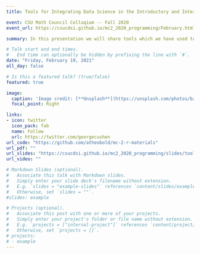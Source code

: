 ```yaml
---
title: Tools for Integrating Data Science in the Introductory and Intermediate Statistics Classroom

event: CSU Math Council Colloqium -- Fall 2020
event_url: https://csucdsi.github.io/mc2_2020_programming/February.html

summary: In this presentation we will share tools which we have used to integrate data science concepts into Introductory and Intermediate Statistics courses. We will discuss tools and activities which scaffold student’s learning of programming in R, namely shiny apps, learnr tutorials, RStudio Cloud, and downloading R and RStudio locally.

# Talk start and end times.
#   End time can optionally be hidden by prefixing the line with `#`.
date: "Friday, February 19, 2021"
all_day: false

# Is this a featured talk? (true/false)
featured: true

image:
  caption: 'Image credit: [**Unsplash**](https://unsplash.com/photos/bzdhc5b3Bxs)'
  focal_point: Right

links:
- icon: twitter
  icon_pack: fab
  name: Follow
  url: https://twitter.com/georgecushen
url_code: "https://github.com/atheobold/mc-2-r-materials"
url_pdf: ""
url_slides: "https://csucdsi.github.io/mc2_2020_programming/slides/tools4R_MC2.pdf"
url_video: ""

# Markdown Slides (optional).
#   Associate this talk with Markdown slides.
#   Simply enter your slide deck's filename without extension.
#   E.g. `slides = "example-slides"` references `content/slides/example-slides.md`.
#   Otherwise, set `slides = ""`.
#slides: example

# Projects (optional).
#   Associate this post with one or more of your projects.
#   Simply enter your project's folder or file name without extension.
#   E.g. `projects = ["internal-project"]` references `content/project/deep-learning/index.md`.
#   Otherwise, set `projects = []`.
# projects:
# - example
---
```

